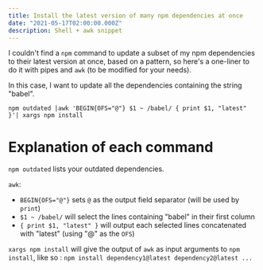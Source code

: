 ```yaml
---
title: Install the latest version of many npm dependencies at once
date: "2021-05-17T02:00:00.000Z"
description: Shell + awk snippet
---
```


I couldn't find a `npm` command to update a subset of my npm dependencies to their latest version at once, based on a pattern, so here's a one-liner to do it with pipes and `awk` (to be modified for your needs).  

In this case, I want to update all the dependencies containing the string "babel".

```shell 
npm outdated |awk 'BEGIN{OFS="@"} $1 ~ /babel/ { print $1, "latest" }'| xargs npm install
```

# Explanation of each command

`npm outdated` lists your outdated dependencies.  

`awk`:  

* `BEGIN{OFS="@"}` sets `@` as the output field separator (will be used by `print`)
* `$1 ~ /babel/` will select the lines containing "babel" in their first column
* `{ print $1, "latest" }` will output each selected lines concatenated with "latest" (using "@" as the `OFS`)

`xargs npm install` will give the output of `awk` as input arguments to `npm install`, like so : `npm install dependency1@latest dependency2@latest ...`
